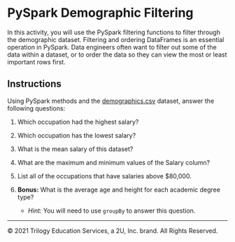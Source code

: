 # PySpark Demographic Filtering

In this activity, you will use the PySpark filtering functions to filter through the demographic dataset. Filtering and ordering DataFrames is an essential operation in PySpark. Data engineers often want to filter out some of the data within a dataset, or to order the data so they can view the most or least important rows first.

## Instructions

Using PySpark methods and the [demographics.csv](https://2u-data-curriculum-team.s3.amazonaws.com/dataviz-netflix/unit-7/demographics.csv) dataset, answer the following questions:

1. Which occupation had the highest salary?

2. Which occupation has the lowest salary?

3. What is the mean salary of this dataset?

4. What are the maximum and minimum values of the Salary column?

5. List all of the occupations that have salaries above $80,000.

6. **Bonus:** What is the average age and height for each academic degree type?

   * *Hint:* You will need to use `groupBy` to answer this question.

---

© 2021 Trilogy Education Services, a 2U, Inc. brand.  All Rights Reserved.
